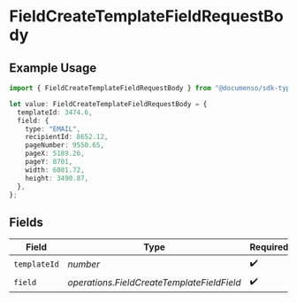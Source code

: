 # FieldCreateTemplateFieldRequestBody

## Example Usage

```typescript
import { FieldCreateTemplateFieldRequestBody } from "@documenso/sdk-typescript/models/operations";

let value: FieldCreateTemplateFieldRequestBody = {
  templateId: 3474.6,
  field: {
    type: "EMAIL",
    recipientId: 8652.12,
    pageNumber: 9550.65,
    pageX: 5189.26,
    pageY: 8701,
    width: 6081.72,
    height: 3490.87,
  },
};
```

## Fields

| Field                                      | Type                                       | Required                                   | Description                                |
| ------------------------------------------ | ------------------------------------------ | ------------------------------------------ | ------------------------------------------ |
| `templateId`                               | *number*                                   | :heavy_check_mark:                         | N/A                                        |
| `field`                                    | *operations.FieldCreateTemplateFieldField* | :heavy_check_mark:                         | N/A                                        |